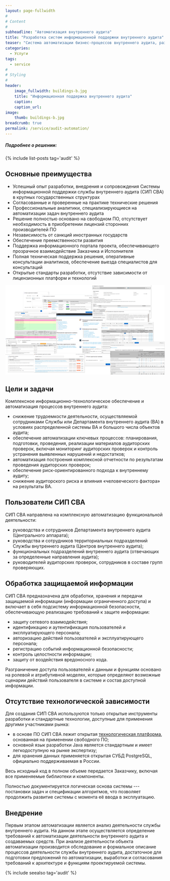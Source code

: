```yaml
---
layout: page-fullwidth
#
# Content
#
subheadline: "Автоматизация внутреннего аудита"
title: "Разработка систем информационной поддержки внутреннего аудита"
teaser: "Система автоматизации бизнес-процессов внутреннего аудита, разработанная на базе платформы открытого ПО, успешно эксплуатируется в одной из крупнейших финансовых структур России"
categories: 
  - Услуги
tags:
  - service
#
# Styling
#
header:
    image_fullwidth: buildings-b.jpg
    title: "Информационная поддержка внутреннего аудита"
    caption: 
    caption_url:
image:
    thumb: buildings-b.jpg
breadcrumb: true
permalink: /service/audit-automation/
---
```


<!--{: .t60 }-->

##### Подробнее о решении:
{% include list-posts tag='audit' %}

## Основные преимущества

- Успешный опыт разработки, внедрения и сопровождения Системы информационной поддержки службы внутреннего аудита (СИП СВА) в крупных государственных структурах
- Согласованные и проверенные на практике технические решения
- Профессиональные аналитики, специализирующиеся на автоматизации задач внутреннего аудита
- Решение полностью основано на свободном ПО, отсутствует необходимость в приобретении лицензий сторонних производителей ПО
- Независимость от санкций иностранных государств
- Обеспечение преемственности развития
- Поддержка информационного портала проекта, обеспечивающего прозрачное взаимодействие Заказчика и Исполнителя
- Полная техническая поддержка решения, оперативные консультации аналитиков, обеспечение выезда специалистов для консультаций
- Открытые стандарты разработки, отсутствие зависимости от лицензионных платформ и технологий

![СИП СВА][2]

## Цели и задачи

Комплексное информационно-технологическое обеспечение и автоматизация процессов внутреннего аудита:

- снижение трудоемкости деятельности, осуществляемой сотрудниками Службы или Департамента внутреннего аудита (ВА) в условиях распределенной системы ВА и большого числа объектов аудита;
- обеспечение автоматизации ключевых процессов: планирования, подготовки, проведения, реализации материалов аудиторских проверок, включая мониторинг аудиторских проверок и контроль устранения выявленных нарушений и недостатков;
- автоматизация построения комплексной отчетности по результатам проведения аудиторских проверок;
- обеспечение риск-ориентированного подхода к внутреннему аудиту;
- снижение аудиторского риска и влияния «человеческого фактора» на результаты ВА.

## Пользователи СИП СВА

СИП СВА направлена на комплексную автоматизацию функциональной деятельности:

- руководства и сотрудников Департамента внутреннего аудита (Центрального аппарата);
- руководства и сотрудников территориальных подразделений Службы внутреннего аудита (Центров внутреннего аудита);
- функциональных подразделений внутреннего аудита (отвечающих за определенные направления аудита);
- руководителей аудиторских проверок, сотрудников в составе групп проверяющих.

## Обработка защищаемой информации

СИП СВА предназначена для обработки, хранения и передачи защищаемой информации (информации ограниченного доступа) и включает в себя подсистему информационной безопасности, обеспечивающую реализацию требований к защите информации:

- защиту сетевого взаимодействия;
- идентификацию и аутентификация пользователей и эксплуатирующего персонала;
- авторизацию действий пользователей и эксплуатирующего персонала;
- регистрацию событий информационной безопасности;
- контроль целостности информации;
- защиту от воздействия вредоносного кода.

Разграничение доступа пользователей к данным и функциям основано на ролевой и атрибутивной моделях, которые определяют возможные сценарии действий пользователя в системе и состав доступной информации.

<!--
## Архитектура

СИП СВА может быть реализована в централизованной или территориально-распределенной архитектурах.

Обеспечивается комплексная автоматизация деятельности сотрудников Службы внутреннего аудита компании вне зависимости от их территориального размещения.

В составе СИП СВА предусмотрены:

- функциональные подсистемы;
- обеспечивающие подсистемы;
- комплекс программно-технических средств;
- подсистема информационной безопасности.

Доступ пользователей к функциям СИП СВА осуществляется по технологии «тонкого клиента», с применением стандартного браузера (Internet Explorer, Firefox, Chrome, Safari).

АРМ пользователей может быть реализован как в стационарном, так и в мобильном (на основе защищенных ноутбуков) исполнении.
-->

## Отсутствие технологической зависимости

Для создания СИП СВА используются только открытые инструменты разработки и стандартные технологии, доступные для применения другими участниками рынка:

- в основе ПО СИП СВА лежит открытая [технологическая платформа][3], основанная на применении свободного ПО;
- основной язык разработки Java является стандартным и имеет легкодоступную на рынке экспертизу;
- для хранения данных применяется открытая СУБД PostgreSQL, официально поддерживаемая в России.

Весь исходный код в полном объеме передается Заказчику, включая все применяемые библиотеки и компоненты.

Полностью документируется логическая основа системы --- постановки задач и спецификации алгоритмов, что позволяет продолжить развитие системы с момента её ввода в эксплуатацию.

## Внедрение

Первым этапом автоматизации является анализ деятельности службы внутреннего
аудита.  На данном этапе осуществляется определение требований к
автоматизации деятельности внутреннего аудита и создаваемых средств.
При анализе деятельности объекта автоматизации производится
обследование и формальное описание процессов деятельности службы
внутреннего аудита, достаточное для подготовки предложений по
автоматизации, выработки и согласования требований к архитектуре и
функциям проектируемой системы.

{% include seealso tag='audit' %}

 
 [1]: /service/
 [2]: /images/sva/collage.png
 [3]: /platform/
 [4]: #
 [5]: #
 [6]: #
 [7]: #
 [8]: #
 [9]: #
 [10]: #


